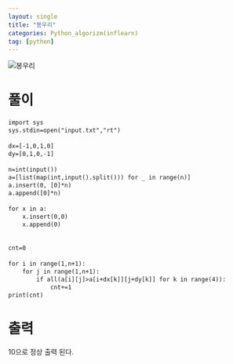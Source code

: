 ```yaml
---
layout: single
title: "봉우리"
categories: Python_algorizm(inflearn)
tag: [python]
---
```


![봉우리](..\..\images\2022-12-13-봉우리\봉우리.png)

# 풀이

```pytho
import sys
sys.stdin=open("input.txt","rt")

dx=[-1,0,1,0]
dy=[0,1,0,-1]

n=int(input())
a=[list(map(int,input().split())) for _ in range(n)]
a.insert(0, [0]*n)
a.append([0]*n)

for x in a:
    x.insert(0,0)
    x.append(0)


cnt=0

for i in range(1,n+1):
    for j in range(1,n+1):
        if all(a[i][j]>a[i+dx[k]][j+dy[k]] for k in range(4)):
            cnt+=1
print(cnt)

```

# 출력

10으로 정상 출력 된다.
